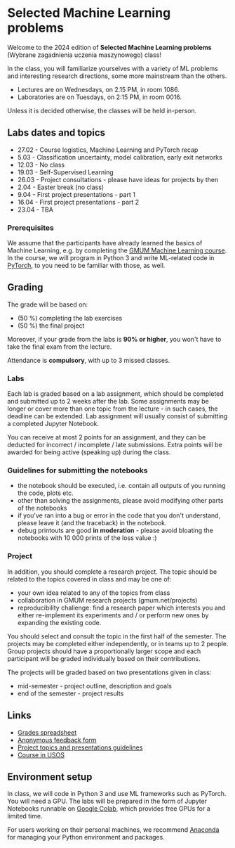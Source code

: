 # Selected Machine Learning problems

Welcome to the 2024 edition of **Selected Machine Learning problems** (Wybrane zagadnienia uczenia maszynowego) class!

In the class, you will familiarize yourselves with a variety of ML problems and interesting research directions, some more mainstream than the others.

* Lectures are on Wednesdays, on 2.15 PM, in room 1086.
* Laboratories are on Tuesdays, on 2:15 PM, in room 0016. 

Unless it is decided otherwise, the classes will be held in-person.


## Labs dates and topics


* 27.02 - Course logistics, Machine Learning and PyTorch recap
* 5.03 - Classification uncertainty, model calibration, early exit networks
* 12.03 - No class
* 19.03 - Self-Supervised Learning
* 26.03 - Project consultations - please have ideas for projects by then
* 2.04 - Easter break (no class)
* 9.04 - First project presentations - part 1
* 16.04 - First project presentations - part 2
* 23.04 - TBA

### Prerequisites

We assume that the participants have already learned the basics of Machine Learning, e.g. by completing the [GMUM Machine Learning course](https://github.com/gmum/ml2023-24).
In the course, we will program in Python 3 and write ML-related code in [PyTorch](https://pytorch.org/), to you need to be familiar with those, as well.

## Grading

The grade will be based on:
* (50 %) completing the lab exercises
* (50 %) the final project

Moreover, if your grade from the labs is **90% or higher**, you won't have to take the final exam from the lecture.

Attendance is **compulsory**, with up to 3 missed classes. 


### Labs

Each lab is graded based on a lab assignment, which should be completed and submitted up to 2 weeks after the lab. Some assignments may be longer or cover more than one topic from the lecture - in such cases, the deadline can be extended. Lab assignment will usually consist of submitting a completed Jupyter Notebook. 

You can receive at most 2 points for an assignment, and they can be deducted for incorrect / incomplete / late submissions. Extra points will be awarded for being active (speaking up) during the class.

### Guidelines for submitting the notebooks
* the notebook should be executed, i.e. contain all outputs of you running the code, plots etc. 
* other than solving the assignments, please avoid modifying other parts of the notebooks
* if you've ran into a bug or error in the code that you don't understand, please leave it (and the traceback) in the notebook.
* debug printouts are good **in moderation** - please avoid bloating the notebooks with 10 000 prints of the loss value :) 

### Project

In addition, you should complete a research project. The topic should be related to the topics covered in class and may be one of:
* your own idea related to any of the topics from class
* collaboration in GMUM research projects (gmum.net/projects)
* reproducibility challenge: find a research paper which interests you and either re-implement its experiments and / or perform new ones by expanding the existing code.

You should select and consult the topic in the first half of the semester. The projects may be completed either independently, or in teams up to 2 people. Group projects should have a proportionally larger scope and each participant will be graded individually based on their contributions.

The projects will be graded based on two presentations given in class:
* mid-semester - project outline, description and goals
* end of the semester - project results 


## Links

* [Grades spreadsheet](https://docs.google.com/spreadsheets/d/1uvTWK1wEasjcHEgvJgL8cxblWcpyIQSv-ygcjZ2Pyo8/edit#gid=0)
* [Anonymous feedback form](https://forms.gle/5AUbb7wAdfB1Mz2D9)
* [Project topics and presentations guidelines](https://docs.google.com/document/d/1_lKQeSeLp7E99O0MIVR5lL_wMTnwxH1nu4O_ZHGUGBs/edit?usp=sharing)
* [Course in USOS](https://www.usosweb.uj.edu.pl/kontroler.php?_action=katalog2/przedmioty/pokazPrzedmiot&prz_kod=WMI.II-WZUM-S)


## Environment setup

In class, we will code in Python 3 and use ML frameworks such as PyTorch. You will need a GPU. The labs will be prepared in the form of Jupyter Notebooks runnable on [Google Colab](https://colab.research.google.com/?utm_source=scs-index), which provides free GPUs for a limited time.

For users working on their personal machines, we recommend [Anaconda](https://docs.conda.io/projects/conda/en/latest/user-guide/getting-started.html) for managing your Python environment and packages.



